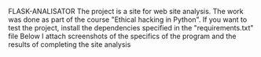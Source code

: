 FLASK-ANALISATOR
The project is a site for web site analysis. The work was done as part of the course "Ethical hacking in Python". 
If you want to test the project, install the dependencies specified in the "requirements.txt" file
Below I attach screenshots of the specifics of the program and the results of completing the site analysis
